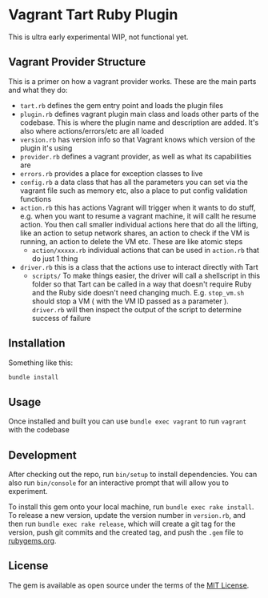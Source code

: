 # Vagrant Tart Ruby Plugin

This is ultra early experimental WIP, not functional yet.


## Vagrant Provider Structure

This is a primer on how a vagrant provider works. These are the main parts and what they do:

 - `tart.rb` defines the gem entry point and loads the plugin files
 - `plugin.rb` defines vagrant plugin main class and loads other parts of the codebase. This is where the plugin name and description are added. It's also where actions/errors/etc are all loaded
 - `version.rb` has version info so that Vagrant knows which version of the plugin it's using
 - `provider.rb` defines a vagrant provider, as well as what its capabilities are
 - `errors.rb` provides a place for exception classes to live
 - `config.rb` a data class that has all the parameters you can set via the vagrant file such as memory etc, also a place to put config validation functions
 - `action.rb` this has actions Vagrant will trigger when it wants to do stuff, e.g. when you want to resume a vagrant machine, it will callt he resume action. You then call smaller individual actions here that do all the lifting, like an action to setup network shares, an action to check if the VM is running, an action to delete the VM etc. These are like atomic steps
   - `action/xxxxx.rb` individual actions that can be used in `action.rb` that do just 1 thing
 - `driver.rb` this is a class that the actions use to interact directly with Tart
   - `scripts/` To make things easier, the driver will call a shellscript in this folder so that Tart can be called in a way that doesn't require Ruby and the Ruby side doesn't need changing much. E.g. `stop_vm.sh` should stop a VM ( with the VM ID passed as a parameter ). `driver.rb` will then inspect the output of the script to determine success of failure



## Installation

Something like this:

```sh
bundle install
```

## Usage

Once installed and built you can use `bundle exec vagrant` to run `vagrant` with the codebase

## Development

After checking out the repo, run `bin/setup` to install dependencies. You can also run `bin/console` for an interactive prompt that will allow you to experiment.

To install this gem onto your local machine, run `bundle exec rake install`. To release a new version, update the version number in `version.rb`, and then run `bundle exec rake release`, which will create a git tag for the version, push git commits and the created tag, and push the `.gem` file to [rubygems.org](https://rubygems.org).

## License

The gem is available as open source under the terms of the [MIT License](https://opensource.org/licenses/MIT).
